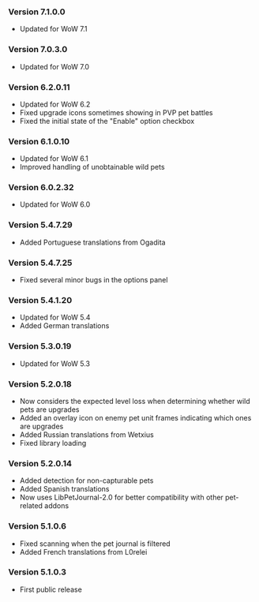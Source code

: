 ### Version 7.1.0.0

* Updated for WoW 7.1

### Version 7.0.3.0

* Updated for WoW 7.0

### Version 6.2.0.11

* Updated for WoW 6.2
* Fixed upgrade icons sometimes showing in PVP pet battles
* Fixed the initial state of the "Enable" option checkbox

### Version 6.1.0.10

* Updated for WoW 6.1
* Improved handling of unobtainable wild pets

### Version 6.0.2.32

* Updated for WoW 6.0

### Version 5.4.7.29

* Added Portuguese translations from Ogadita

### Version 5.4.7.25

* Fixed several minor bugs in the options panel

### Version 5.4.1.20

* Updated for WoW 5.4
* Added German translations

### Version 5.3.0.19

* Updated for WoW 5.3

### Version 5.2.0.18

* Now considers the expected level loss when determining whether wild pets are upgrades
* Added an overlay icon on enemy pet unit frames indicating which ones are upgrades
* Added Russian translations from Wetxius
* Fixed library loading

### Version 5.2.0.14

* Added detection for non-capturable pets
* Added Spanish translations
* Now uses LibPetJournal-2.0 for better compatibility with other pet-related addons

### Version 5.1.0.6

* Fixed scanning when the pet journal is filtered
* Added French translations from L0relei

### Version 5.1.0.3

* First public release
